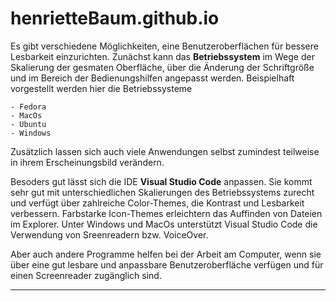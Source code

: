 # henrietteBaum.github.io


Es gibt verschiedene Möglichkeiten, eine Benutzeroberflächen für bessere Lesbarkeit einzurichten. Zunächst kann das **Betriebssystem** im Wege der Skalierung der gesmaten Oberfläche, über die Änderung der Schriftgröße und im Bereich der Bedienungshilfen angepasst werden. Beispielhaft vorgestellt werden hier die Betriebssysteme 

    - Fedora
    - MacOs
    - Ubuntu
    - Windows

Zusätzlich lassen sich auch viele Anwendungen selbst zumindest teilweise in ihrem Erscheinungsbild verändern.  

Besoders gut lässt sich die IDE **Visual Studio Code** anpassen. Sie kommt sehr gut mit unterschiedlichen Skalierungen des Betriebssystems zurecht und verfügt über zahlreiche Color-Themes, die Kontrast und Lesbarkeit verbessern. Farbstarke Icon-Themes erleichtern das Auffinden von Dateien im Explorer. Unter Windows und MacOs unterstützt Visual Studio Code die Verwendung von Sreenreadern bzw. VoiceOver.

Aber auch andere Programme helfen bei der Arbeit am Computer, wenn sie über eine gut lesbare und anpassbare Benutzeroberfläche verfügen und für einen Screenreader zugänglich sind.
___
